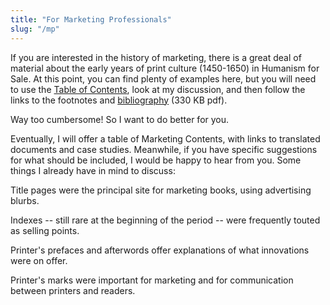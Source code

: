 ```yaml
---
title: "For Marketing Professionals"
slug: "/mp"
---
```


If you are interested in the history of marketing, there is a great deal of material about the early years of print culture (1450-1650) in Humanism for Sale.
At this point, you can find plenty of examples here, but you will need to use the [Table of Contents](/text/000), look at my discussion, and then follow the links to the footnotes and [bibliography](/bibliography.pdf) (330 KB pdf).

Way too cumbersome! So I want to do better for you.

Eventually, I will offer a table of Marketing Contents, with links to translated documents and case studies. Meanwhile, if you have specific suggestions for what should be included, I would be happy to hear from you. Some things I already have in mind to discuss:

Title pages were the principal site for marketing books, using advertising blurbs.

Indexes -- still rare at the beginning of the period -- were frequently touted as selling points.

Printer's prefaces and afterwords offer explanations of what innovations were on offer.

Printer's marks were important for marketing and for communication between printers and readers.